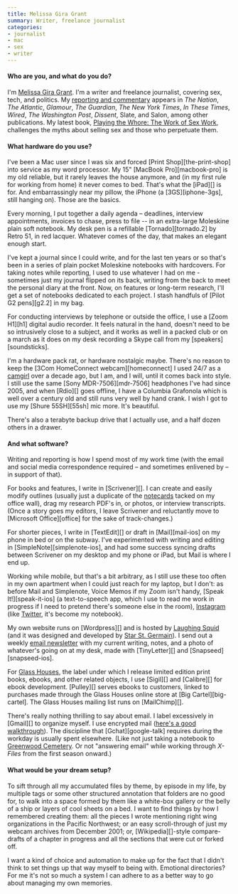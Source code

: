```yaml
---
title: Melissa Gira Grant
summary: Writer, freelance journalist
categories:
- journalist
- mac
- sex
- writer
---
```


#### Who are you, and what do you do?

I'm [Melissa Gira Grant](http://melissagiragrant.com/ "Melissa's website."). I'm a writer and freelance journalist, covering sex, tech, and politics. My [reporting and commentary](http://melissagiragrant.com/work/journalism/ "Melissa's journalism.") appears in *The Nation*, *The Atlantic*, *Glamour*, *The Guardian*, *The New York Times*, *In These Times*, *Wired*, *The Washington Post*, *Dissent*, Slate, and Salon, among other publications. My latest book, [Playing the Whore: The Work of Sex Work](http://melissagiragrant.com/work/playing-the-whore/ "Melissa's book about sex work."), challenges the myths about selling sex and those who perpetuate them.

#### What hardware do you use?

I've been a Mac user since I was six and forced [Print Shop][the-print-shop] into service as my word processor. My 15" [MacBook Pro][macbook-pro] is my old reliable, but it rarely leaves the house anymore, and (in my first rule for working from home) it never comes to bed. That's what the [iPad][] is for. And embarrassingly near my pillow, the iPhone (a [3GS][iphone-3gs], still hanging on). Those are the basics.

Every morning, I put together a daily agenda – deadlines, interview appointments, invoices to chase, press to file -- in an extra-large Moleskine plain soft notebook. My desk pen is a refillable [Tornado][tornado.2] by Retro 51, in red lacquer. Whatever comes of the day, that makes an elegant enough start. 

I've kept a journal since I could write, and for the last ten years or so that's been in a series of plain pocket Moleskine notebooks with hardcovers. For taking notes while reporting, I used to use whatever I had on me - sometimes just my journal flipped on its back, writing from the back to meet the personal diary at the front. Now, on features or long-term research, I'll get a set of notebooks dedicated to each project. I stash handfuls of [Pilot G2 pens][g2.2] in my bag. 

For conducting interviews by telephone or outside the office, I use a [Zoom H1][h1] digital audio recorder. It feels natural in the hand, doesn't need to be so intrusively close to a subject, and it works as well in a packed club or on a march as it does on my desk recording a Skype call from my [speakers][soundsticks].

I'm a hardware pack rat, or hardware nostalgic maybe. There's no reason to keep the [3Com HomeConnect webcam][homeconnect] I used 24/7 as a [camgirl](http://rhizome.org/editorial/2011/oct/26/she-was-camera/ "Melissa's article about camgirls.") over a decade ago, but I am, and I will, until it comes back into style. I still use the same [Sony MDR-7506][mdr-7506] headphones I've had since 2005, and when [Rdio][] goes offline, I have a Columbia Grafonola which is well over a century old and still runs very well by hand crank. I wish I got to use my [Shure 55SH][55sh] mic more. It's beautiful. 

There's also a terabyte backup drive that I actually use, and a half dozen others in a drawer. 

#### And what software?

Writing and reporting is how I spend most of my work time (with the email and social media correspondence required – and sometimes enlivened by – in support of that). 

For books and features, I write in [Scrivener][]. I can create and easily modify outlines (usually just a duplicate of the [notecards](http://instagram.com/p/Tgod2BwRzv/ "A photo of Melissa's notecards.") tacked on my office wall), drag my research PDF's in, or photos, or interview transcripts. (Once a story goes my editors, I leave Scrivener and reluctantly move to [Microsoft Office][office] for the sake of track-changes.)

For shorter pieces, I write in [TextEdit][] or draft in [Mail][mail-ios] on my phone in bed or on the subway. I've experimented with writing and editing in [SimpleNote][simplenote-ios], and had some success syncing drafts between Scrivener on my desktop and my phone or iPad, but Mail is where I end up.

Working while mobile, but that's a bit arbitrary, as I still use these too often in my own apartment when I could just reach for my laptop, but I don't: as before Mail and Simplenote, Voice Memos if my Zoom isn't handy, [Speak It!][speak-it-ios] (a text-to-speech app, which I use to read me work in progress if I need to pretend there's someone else in the room), [Instagram](http://instagram.com/melissagira "Melissa's Instagram account.") (like [Twitter](https://twitter.com/melissagira "Melissa's Twitter account."), it's become my notebook).

My own website runs on [Wordpress][] and is hosted by [Laughing Squid](https://laughingsquid.us/ "A web hosting service.") (and it was designed and developed by [Star St. Germain](http://www.thisisstar.com/ "Star's website.")). I send out a weekly [email newsletter](http://tinyletter.com/melissagiragrant/ "Melissa's newsletter.") with my current writing, notes, and a photo of whatever's going on at my desk, made with [TinyLetter][] and [Snapseed][snapseed-ios].

For [Glass Houses](http://www.glasshousespress.com/ "Melissa's print label."), the label under which I release limited edition print books, ebooks, and other related objects, I use [Sigil][] and [Calibre][] for ebook development. [Pulley][] serves ebooks to customers, linked to purchases made through the Glass Houses online store at [Big Cartel][big-cartel]. The Glass Houses mailing list runs on [MailChimp][]. 

There's really nothing thrilling to say about email. I label excessively in [Gmail][] to organize myself. I use encrypted mail ([here's a good walkthrough](https://securityinabox.org/en/thunderbird_main "A guide for using Thunderbird with Enigmail and GPG.")). The discipline that [Gchat][google-talk] requires during the workday is usually spent elsewhere. (Like not just taking a notebook to [Greenwood Cemetery](http://www.green-wood.com/ "A cemetery in Brooklyn."). Or not "answering email" while working through *X-Files* from the first season onward.)

#### What would be your dream setup?

To sift through all my accumulated files by theme, by episode in my life, by multiple tags or some other structured annotation that folders are no good for, to walk into a space formed by them like a white-box gallery or the belly of a ship or layers of cool sheets on a bed. I want to find things by how I remembered creating them: all the pieces I wrote mentioning right wing organizations in the Pacific Northwest; or an easy scroll-through of just my webcam archives from December 2001; or, [Wikipedia][]-style compare-drafts of a chapter in progress and all the sections that were cut or forked off.

I want a kind of choice and automation to make up for the fact that I didn't think to set things up that way myself to being with. Emotional directories? For me it's not so much a system I can adhere to as a better way to go about managing my own memories.